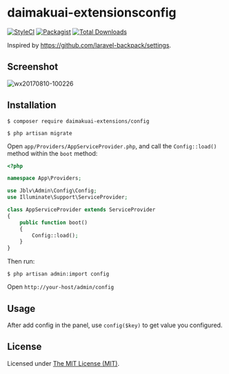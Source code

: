 daimakuai-extensionsconfig
========================

[![StyleCI](https://styleci.io/repos/111703178/shield?branch=master)](https://styleci.io/repos/111703178)
[![Packagist](https://img.shields.io/packagist/l/daimakuai-ext-ext/config.svg?maxAge=2592000)](https://packagist.org/packages/daimakuai-ext-ext/config)
[![Total Downloads](https://img.shields.io/packagist/dt/daimakuai-ext-ext/config.svg?style=flat-square)](https://packagist.org/packages/daimakuai-ext-ext/config)

Inspired by https://github.com/laravel-backpack/settings.

## Screenshot

![wx20170810-100226](https://user-images.githubusercontent.com/1479100/29151322-0879681a-7db3-11e7-8005-03310686c884.png)

## Installation

```
$ composer require daimakuai-extensions/config

$ php artisan migrate
```

Open `app/Providers/AppServiceProvider.php`, and call the `Config::load()` method within the `boot` method:

```php
<?php

namespace App\Providers;

use Jblv\Admin\Config\Config;
use Illuminate\Support\ServiceProvider;

class AppServiceProvider extends ServiceProvider
{
    public function boot()
    {
        Config::load();
    }
}
```

Then run: 

```
$ php artisan admin:import config
```

Open `http://your-host/admin/config`

## Usage

After add config in the panel, use `config($key)` to get value you configured.

License
------------
Licensed under [The MIT License (MIT)](LICENSE).
